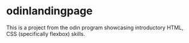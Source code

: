 # odinlandingpage
This is a project from the odin program showcasing introductory HTML, CSS (specifically flexbox) skills.
